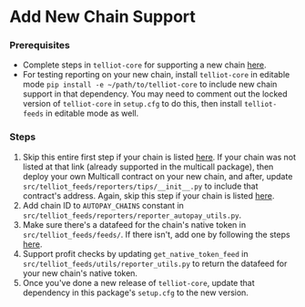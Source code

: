 # Add New Chain Support

### Prerequisites
- Complete steps in `telliot-core` for supporting a new chain [here](https://tellor-io.github.io/telliot-core/add-chain/).
- For testing reporting on your new chain, install `telliot-core` in editable mode `pip install -e ~/path/to/telliot-core` to include new chain support in that dependency. You may need to comment out the locked version of `telliot-core` in `setup.cfg` to do this, then install `telliot-feeds` in editable mode as well.

### Steps
1. Skip this entire first step if your chain is listed [here](https://github.com/mds1/multicall#multicall3-contract-addresses). If your chain was not listed at that link (already supported in the multicall package), then deploy your own Multicall contract on your new chain, and after, update `src/telliot_feeds/reporters/tips/__init__.py` to include that contract's address. Again, skip this step if your chain is listed [here](https://github.com/mds1/multicall#multicall3-contract-addresses).
2. Add chain ID to `AUTOPAY_CHAINS` constant in `src/telliot_feeds/reporters/reporter_autopay_utils.py`.
3. Make sure there's a datafeed for the chain's native token in `src/telliot_feeds/feeds/`. If there isn't, add one by following the steps [here](https://tellor-io.github.io/telliot-feeds/add-spot-price/).
4. Support profit checks by updating `get_native_token_feed` in `src/telliot_feeds/utils/reporter_utils.py` to return the datafeed for your new chain's native token.
5. Once you've done a new release of `telliot-core`, update that dependency in this package's `setup.cfg` to the new version.

